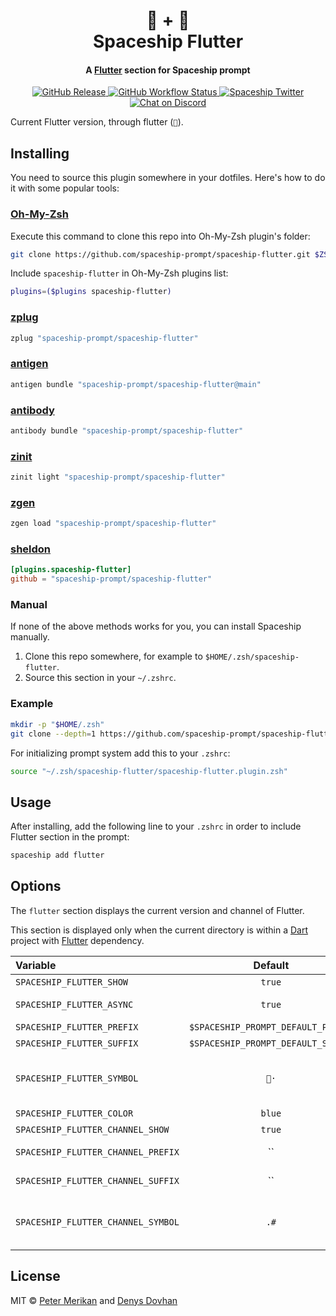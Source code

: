<h1 align="center">
  💙 + 🚀
  <br>Spaceship Flutter<br>
</h1>

<h4 align="center">
  A <a href="https://flutter.dev" target="_blank">Flutter</a> section for Spaceship prompt
</h4>

<p align="center">
  <a href="https://github.com/spaceship-prompt/spaceship-flutter/releases">
    <img src="https://img.shields.io/github/v/release/spaceship-prompt/spaceship-flutter.svg?style=flat-square"
      alt="GitHub Release" />
  </a>

  <a href="https://github.com/spaceship-prompt/spaceship-flutter/actions">
    <img src="https://img.shields.io/github/workflow/status/spaceship-prompt/spaceship-flutter/ci?style=flat-square"
      alt="GitHub Workflow Status" />
  </a>

  <a href="https://twitter.com/SpaceshipPrompt">
    <img src="https://img.shields.io/badge/twitter-%40SpaceshipPrompt-00ACEE.svg?style=flat-square"
      alt="Spaceship Twitter" />
  </a>

  <a href="https://discord.gg/NTQWz8Dyt9">
    <img
      src="https://img.shields.io/discord/859409950999707668?label=discord&logoColor=white&style=flat-square"
      alt="Chat on Discord"
    />
  </a>
</p>

Current Flutter version, through flutter (`💙`).

## Installing

You need to source this plugin somewhere in your dotfiles. Here's how to do it with some popular tools:

### [Oh-My-Zsh]

Execute this command to clone this repo into Oh-My-Zsh plugin's folder:

```zsh
git clone https://github.com/spaceship-prompt/spaceship-flutter.git $ZSH_CUSTOM/plugins/spaceship-flutter
```

Include `spaceship-flutter` in Oh-My-Zsh plugins list:

```zsh
plugins=($plugins spaceship-flutter)
```

### [zplug]

```zsh
zplug "spaceship-prompt/spaceship-flutter"
```

### [antigen]

```zsh
antigen bundle "spaceship-prompt/spaceship-flutter@main"
```

### [antibody]

```zsh
antibody bundle "spaceship-prompt/spaceship-flutter"
```

### [zinit]

```zsh
zinit light "spaceship-prompt/spaceship-flutter"
```

### [zgen]

```zsh
zgen load "spaceship-prompt/spaceship-flutter"
```

### [sheldon]

```toml
[plugins.spaceship-flutter]
github = "spaceship-prompt/spaceship-flutter"
```

### Manual

If none of the above methods works for you, you can install Spaceship manually.

1. Clone this repo somewhere, for example to `$HOME/.zsh/spaceship-flutter`.
2. Source this section in your `~/.zshrc`.

### Example

```zsh
mkdir -p "$HOME/.zsh"
git clone --depth=1 https://github.com/spaceship-prompt/spaceship-flutter.git "$HOME/.zsh/spaceship-flutter"
```

For initializing prompt system add this to your `.zshrc`:

```zsh title=".zshrc"
source "~/.zsh/spaceship-flutter/spaceship-flutter.plugin.zsh"
```

## Usage

After installing, add the following line to your `.zshrc` in order to include Flutter section in the prompt:

```zsh
spaceship add flutter
```

## Options

The `flutter` section displays the current version and channel of Flutter.

This section is displayed only when the current directory is within a [Dart](https://dart.dev/) project
with [Flutter](https://flutter.dev/) dependency.

| Variable                           | Default                             | Meaning                             |
| :--------------------------------- | :--------------------------------:  | ----------------------------------- |
| `SPACESHIP_FLUTTER_SHOW`           | `true`                              | Show section                        |
| `SPACESHIP_FLUTTER_ASYNC`          | `true`                              | Render section asynchronously       |
| `SPACESHIP_FLUTTER_PREFIX`         | `$SPACESHIP_PROMPT_DEFAULT_PREFIX`  | Section's prefix                    |
| `SPACESHIP_FLUTTER_SUFFIX`         | `$SPACESHIP_PROMPT_DEFAULT_SUFFIX`  | Section's suffix                    |
| `SPACESHIP_FLUTTER_SYMBOL`         | `💙·`                               | Symbol displayed before the section |
| `SPACESHIP_FLUTTER_COLOR`          | `blue`                              | Section's color                     |
| `SPACESHIP_FLUTTER_CHANNEL_SHOW`   | `true`                              | Show channel                        |
| `SPACESHIP_FLUTTER_CHANNEL_PREFIX` | ``                                  | Channel's prefix                    |
| `SPACESHIP_FLUTTER_CHANNEL_SUFFIX` | ``                                  | Channel's suffix                    |
| `SPACESHIP_FLUTTER_CHANNEL_SYMBOL` | `.#`                                | Symbol displayed before the channel |


## License

MIT © [Peter Merikan](http://merikan.com) and [Denys Dovhan](http://denysdovhan.com)

<!-- References -->

[Oh-My-Zsh]: https://ohmyz.sh/
[zplug]: https://github.com/zplug/zplug
[antigen]: https://antigen.sharats.me/
[antibody]: https://getantibody.github.io/
[zinit]: https://github.com/zdharma/zinit
[zgen]: https://github.com/tarjoilija/zgen
[sheldon]: https://sheldon.cli.rs/
